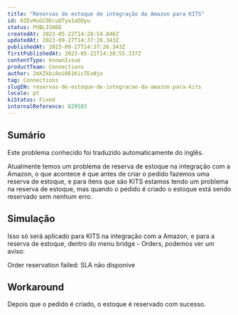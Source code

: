 ```yaml
---
title: "Reservas de estoque de integração da Amazon para KITS"
id: 6ZEvHuGCOEcuQTya1oDOyu
status: PUBLISHED
createdAt: 2023-05-22T14:28:54.846Z
updatedAt: 2023-09-27T14:37:26.343Z
publishedAt: 2023-09-27T14:37:26.343Z
firstPublishedAt: 2023-05-22T14:28:55.337Z
contentType: knownIssue
productTeam: Connections
author: 2mXZkbi0oi061KicTExNjo
tag: Connections
slugEN: reservas-de-estoque-de-integracao-da-amazon-para-kits
locale: pt
kiStatus: Fixed
internalReference: 829583
---
```


## Sumário

<div class="alert alert-info">
  <p>Este problema conhecido foi traduzido automaticamente do inglês.</p>
</div>



Atualmente temos um problema de reserva de estoque na integração com a Amazon, o que acontece é que antes de criar o pedido fazemos uma reserva de estoque, e para itens que são KITS estamos tendo um problema na reserva de estoque, mas quando o pedido é criado o estoque está sendo reservado sem nenhum erro.

## Simulação



Isso só será aplicado para KITS na integração com a Amazon, e para a reserva de estoque, dentro do menu bridge - Orders, podemos ver um aviso:

Order reservation failed: SLA não disponíve

## Workaround



Depois que o pedido é criado, o estoque é reservado com sucesso.





